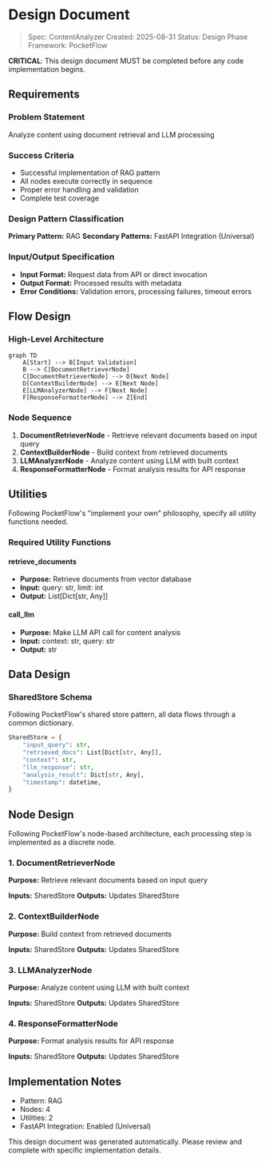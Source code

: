 # Design Document

> Spec: ContentAnalyzer
> Created: 2025-08-31
> Status: Design Phase
> Framework: PocketFlow

**CRITICAL**: This design document MUST be completed before any code implementation begins.

## Requirements

### Problem Statement
Analyze content using document retrieval and LLM processing

### Success Criteria
- Successful implementation of RAG pattern
- All nodes execute correctly in sequence
- Proper error handling and validation
- Complete test coverage

### Design Pattern Classification
**Primary Pattern:** RAG
**Secondary Patterns:** FastAPI Integration (Universal)

### Input/Output Specification
- **Input Format:** Request data from API or direct invocation
- **Output Format:** Processed results with metadata
- **Error Conditions:** Validation errors, processing failures, timeout errors

## Flow Design

### High-Level Architecture
```mermaid
graph TD
    A[Start] --> B[Input Validation]
    B --> C[DocumentRetrieverNode]
    C[DocumentRetrieverNode] --> D[Next Node]
    D[ContextBuilderNode] --> E[Next Node]
    E[LLMAnalyzerNode] --> F[Next Node]
    F[ResponseFormatterNode] --> Z[End]
```

### Node Sequence
1. **DocumentRetrieverNode** - Retrieve relevant documents based on input query
2. **ContextBuilderNode** - Build context from retrieved documents
3. **LLMAnalyzerNode** - Analyze content using LLM with built context
4. **ResponseFormatterNode** - Format analysis results for API response

## Utilities

Following PocketFlow's "implement your own" philosophy, specify all utility functions needed.

### Required Utility Functions

#### retrieve_documents
- **Purpose:** Retrieve documents from vector database
- **Input:** query: str, limit: int
- **Output:** List[Dict[str, Any]]

#### call_llm
- **Purpose:** Make LLM API call for content analysis
- **Input:** context: str, query: str
- **Output:** str


## Data Design

### SharedStore Schema
Following PocketFlow's shared store pattern, all data flows through a common dictionary.

```python
SharedStore = {
    "input_query": str,
    "retrieved_docs": List[Dict[str, Any]],
    "context": str,
    "llm_response": str,
    "analysis_result": Dict[str, Any],
    "timestamp": datetime,
}
```

## Node Design

Following PocketFlow's node-based architecture, each processing step is implemented as a discrete node.

### 1. DocumentRetrieverNode
**Purpose:** Retrieve relevant documents based on input query

**Inputs:** SharedStore
**Outputs:** Updates SharedStore

### 2. ContextBuilderNode
**Purpose:** Build context from retrieved documents

**Inputs:** SharedStore
**Outputs:** Updates SharedStore

### 3. LLMAnalyzerNode
**Purpose:** Analyze content using LLM with built context

**Inputs:** SharedStore
**Outputs:** Updates SharedStore

### 4. ResponseFormatterNode
**Purpose:** Format analysis results for API response

**Inputs:** SharedStore
**Outputs:** Updates SharedStore


## Implementation Notes

- Pattern: RAG
- Nodes: 4
- Utilities: 2
- FastAPI Integration: Enabled (Universal)

This design document was generated automatically. Please review and complete with specific implementation details.